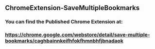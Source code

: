 ## ChromeExtension-SaveMultipleBookmarks

### You can find the Published Chrome Extension at:
### https://chrome.google.com/webstore/detail/save-multiple-bookmarks/caghbainnkeifhfokfhmnbhfjbnadaok
